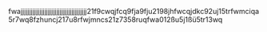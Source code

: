 fwajjjjjjjjjjjjjjjjjjjjjjjjjjjjjjjjjjjjjjj21f9cwqjfcq9fja9fju2198jhfwcqjdkc92uj15trfwmciqa5r7wq8fzhuncj217u8rfwjmncs21z7358ruqfwa012ßu5j1ßü5tr13wq
